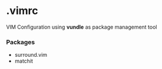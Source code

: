 # .vimrc

VIM Configuration using **vundle** as package management tool

### Packages

- surround.vim
- matchit




